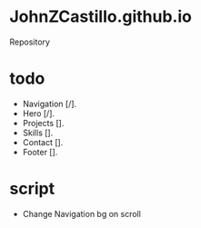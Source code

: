 # JohnZCastillo.github.io

Repository

# todo

- Navigation [/].
- Hero [/].
- Projects [].
- Skills [].
- Contact [].
- Footer [].

# script

- Change Navigation bg on scroll

